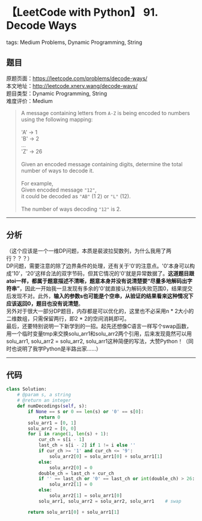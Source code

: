 # 【LeetCode with Python】 91. Decode Ways
tags: Medium Problems, Dynamic Programming, String

## 题目
原题页面：<https://leetcode.com/problems/decode-ways/><br/>
本文地址：<http://leetcode.xnerv.wang/decode-ways/><br/>
题目类型：Dynamic Programming, String<br/>
难度评价：Medium<br/>

> A message containing letters from `A-Z` is being encoded to numbers using the following mapping:<br/>
><br/>
>     'A' -> 1<br/>
>     'B' -> 2<br/>
>     ...<br/>
>     'Z' -> 26<br/>
><br/>
> Given an encoded message containing digits, determine the total number of ways to decode it.<br/>
><br/>
> For example,<br/>
> Given encoded message `"12"`,<br/>
> it could be decoded as `"AB"` (1 2) or `"L"` (12).<br/>
><br/>
> The number of ways decoding `"12"` is 2.<br/>

<!-- more -->

---
## 分析
（这个应该是一个一维DP问题，本质是裴波拉契数列，为什么我用了两行？？？）<br/>
DP问题，需要注意的除了边界条件的处理，还有关于'0'的注意点。'0'本身可以构成'10'，'20'这样合法的双字节码，但其它情况的'0'就是异常数据了。**这道题目跟atoi一样，都属于题意描述不清晰，题意本身并没有说清楚要“尽量多地解码出字符串”**，因此一开始我一旦发现有多余的'0'就直接认为解码失败范围0，结果提交后发现不对。此外，**输入的参数s也可能是个空串，从验证的结果看来这种情况下应该返回0，题目也没有说清楚**。<br/>
另外对于很大一部分DP题目，内存都是可以优化的，这里也不必采用n * 2大小的二维数组，只需保留两行，即2 * 2的空间消耗即可。<br/>
最后，还要特别说明一下新学到的一招。起先还想像C语言一样写个swap函数，用一个临时变量tmp来交换solu_arr1和solu_arr2两个引用，后来发现竟然可以用solu_arr1, solu_arr2 = solu_arr2, solu_arr1这种简便的写法，大赞Python！（同时也说明了我学Python是半路出家……）<br/>

---
## 代码
``` python
class Solution:
    # @param s, a string
    # @return an integer
    def numDecodings(self, s):
        if None == s or 0 == len(s) or '0' == s[0]:
            return 0
        solu_arr1 = [0, 1]
        solu_arr2 = [0, 0]
        for i in range(1, len(s) + 1):
            cur_ch = s[i - 1]
            last_ch = s[i - 2] if 1 != i else ''
            if cur_ch >= '1' and cur_ch <= '9':
                solu_arr2[0] = solu_arr1[0] + solu_arr1[1]
            else:
                solu_arr2[0] = 0
            double_ch = last_ch + cur_ch
            if '' == last_ch or '0' == last_ch or int(double_ch) > 26:
                solu_arr2[1] = 0
            else:
                solu_arr2[1] = solu_arr1[0]
            solu_arr1, solu_arr2 = solu_arr2, solu_arr1    # swap

        return solu_arr1[0] + solu_arr1[1]
```
